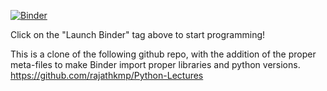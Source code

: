[![Binder](https://mybinder.org/badge.svg)](https://mybinder.org/v2/gh/ericrosenbrown/Python_Tutorial/master)

Click on the "Launch Binder" tag above to start programming!

This is a clone of the following github repo, with the addition of the proper meta-files to make Binder import proper libraries and python versions.
https://github.com/rajathkmp/Python-Lectures





